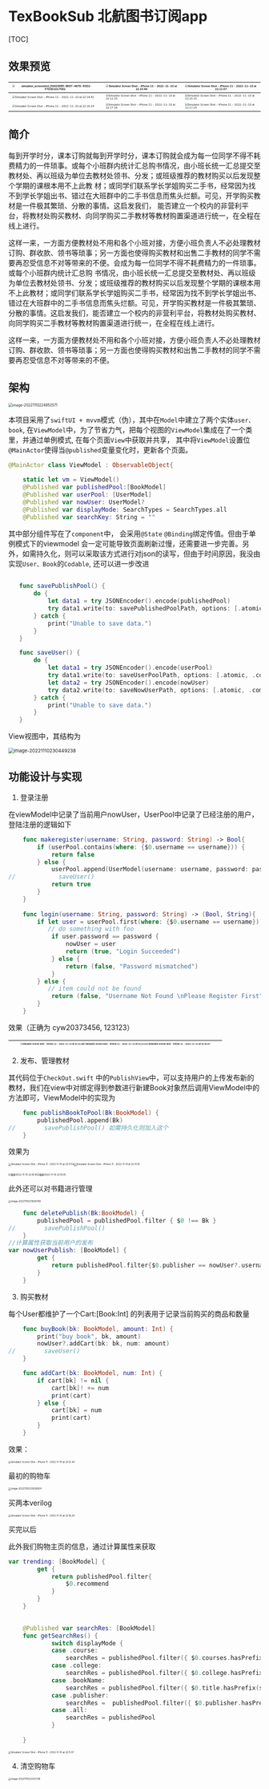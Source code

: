 # TexBookSub 北航图书订阅app



[TOC]

## 效果预览

| <img src="picture/simulator_screenshot_E9420DEE-BE67-487D-85D2-F7D3D1017082.png" alt="simulator_screenshot_E9420DEE-BE67-487D-85D2-F7D3D1017082" style="zoom: 33%;" /> | <img src="picture/Simulator Screen Shot - iPhone 11 - 2022-11-10 at 22.10.48.png" alt="Simulator Screen Shot - iPhone 11 - 2022-11-10 at 22.10.48" style="zoom: 33%;" /> | <img src="picture/Simulator Screen Shot - iPhone 11 - 2022-11-10 at 22.11.07.png" alt="Simulator Screen Shot - iPhone 11 - 2022-11-10 at 22.11.07" style="zoom: 33%;" /> |
| ------------------------------------------------------------ | ------------------------------------------------------------ | ------------------------------------------------------------ |
| <img src="picture/Simulator Screen Shot - iPhone 11 - 2022-11-10 at 22.14.41.png" alt="Simulator Screen Shot - iPhone 11 - 2022-11-10 at 22.14.41" style="zoom: 33%;" /> | <img src="picture/Simulator Screen Shot - iPhone 11 - 2022-11-10 at 22.12.33.png" alt="Simulator Screen Shot - iPhone 11 - 2022-11-10 at 22.12.33" style="zoom: 33%;" /> | <img src="picture/Simulator Screen Shot - iPhone 11 - 2022-11-10 at 22.15.15.png" alt="Simulator Screen Shot - iPhone 11 - 2022-11-10 at 22.15.15" style="zoom: 33%;" /> |
| <img src="picture/Simulator Screen Shot - iPhone 11 - 2022-11-10 at 22.18.24.png" alt="Simulator Screen Shot - iPhone 11 - 2022-11-10 at 22.18.24" style="zoom: 33%;" /> | <img src="picture/Simulator Screen Shot - iPhone 11 - 2022-11-10 at 22.17.54.png" alt="Simulator Screen Shot - iPhone 11 - 2022-11-10 at 22.17.54" style="zoom: 33%;" /> | <img src="picture/Simulator Screen Shot - iPhone 11 - 2022-11-10 at 22.17.25.png" alt="Simulator Screen Shot - iPhone 11 - 2022-11-10 at 22.17.25" style="zoom: 33%;" /> |



## 简介

每到开学时分，课本订购就每到开学时分，课本订购就会成为每⼀位同学不得不耗费精⼒的⼀件琐事。或每个⼩班群内统计汇总购书情况，由⼩班长统⼀汇总提交⾄教材处、再以班级为单位去教材处领书、分发；或班级推荐的教材购买以后发现整个学期的课根本⽤不上此教 材；或同学们联系学长学姐购买⼆⼿书，经常因为找不到学长学姐出书、错过在⼤班群中的⼆⼿书信息⽽焦头烂额。可见，开学购买教材是⼀件极其繁琐、分散的事情。这启发我们， 能否建⽴⼀个校内的⾮营利平台，将教材处购买教材、向同学购买⼆⼿教材等教材购置渠道进⾏统⼀，在全程在线上进⾏。

这样⼀来，⼀⽅⾯⽅便教材处不⽤和各个⼩班对接，⽅便⼩班负责⼈不必处理教材订购、群收款、领书等琐事；另⼀⽅⾯也使得购买教材和出售⼆⼿教材的同学不需要再忍受信息不对等带来的不便。会成为每⼀位同学不得不耗费精⼒的⼀件琐事。或每个⼩班群内统计汇总购 书情况，由⼩班长统⼀汇总提交⾄教材处、再以班级为单位去教材处领书、分发；或班级推荐的教材购买以后发现整个学期的课根本⽤不上此教材；或同学们联系学长学姐购买⼆⼿书，经常因为找不到学长学姐出书、错过在⼤班群中的⼆⼿书信息⽽焦头烂额。可见，开学购买教材是⼀件极其繁琐、分散的事情。这启发我们，能否建⽴⼀个校内的⾮营利平台，将教材处购买教材、向同学购买⼆⼿教材等教材购置渠道进⾏统⼀，在全程在线上进⾏。

这样⼀来，⼀⽅⾯⽅便教材处不⽤和各个⼩班对接，⽅便⼩班负责⼈不必处理教材订购、群收款、领书等琐事；另⼀⽅⾯也使得购买教材和出售⼆⼿教材的同学不需要再忍受信息不对等带来的不便。

## 架构

<img src="picture/image-20221110224852571.png" alt="image-20221110224852571" style="zoom: 50%;" />

本项目采用了`swiftUI + mvvm`模式（伪），其中在`Model`中建立了两个实体`user、book`, 在`ViewModel`中，为了节省力气，把每个视图的`ViewModel`集成在了一个类里，并通过单例模式, 在每个页面`View`中获取并共享， 其中将`ViewModel`设置位`@MainActor`使得当`@published`变量变化时，更新各个页面。

```swift
@MainActor class ViewModel : ObservableObject{

    static let vm = ViewModel()
    @Published var publishedPool:[BookModel]
    @Published var userPool: [UserModel]
    @Published var nowUser: UserModel?
    @Published var displayMode: SearchTypes = SearchTypes.all
    @Published var searchKey: String = ""
```

其中部分组件写在了`component`中， 会采用`@State` `@Binding`绑定传值。但由于单例模式下的viewmodel 会一定可能导致页面刷新过慢，还需要进一步完善。另外，如需持久化，则可以采取该方式进行对json的读写，但由于时间原因，我没由实现`User、Book`的`Codable`, 还可以进一步改进

```swift
    
   func savePublishPool() {
       do {
           let data1 = try JSONEncoder().encode(publishedPool)
           try data1.write(to: savePublishedPoolPath, options: [.atomic, .completeFileProtection])
       } catch {
           print("Unable to save data.")
       }
   }

   func saveUser() {
       do {
           let data1 = try JSONEncoder().encode(userPool)
           try data1.write(to: saveUserPoolPath, options: [.atomic, .completeFileProtection])
           let data2 = try JSONEncoder().encode(nowUser)
           try data2.write(to: saveNowUserPath, options: [.atomic, .completeFileProtection])
       } catch {
           print("Unable to save data.")
       }
   }

```



View视图中，其结构为

<img src="picture/image-20221110230449238.png" alt="image-20221110230449238" style="zoom: 67%;" />

## 功能设计与实现

1. 登录注册

在viewModel中记录了当前用户nowUser，UserPool中记录了已经注册的用户，登陆注册的逻辑如下

```swift
    func makeregister(username: String, password: String) -> Bool{
        if (userPool.contains(where: {$0.username == username})) {
            return false
        } else {
            userPool.append(UserModel(username: username, password: password, cart: [:], published: []))
//            saveUser()
            return true
        }
    }
    
    func login(username: String, password: String) -> (Bool, String){
        if let user = userPool.first(where: {$0.username == username}) {
           // do something with foo
            if user.password == password {
                nowUser = user
                return (true, "Login Succeeded")
            } else {
                return (false, "Password mismatched")
            }
        } else {
           // item could not be found
            return (false, "Username Not Found \nPlease Register First")
        }
    }
```

效果（正确为 cyw20373456, 123123）

|      | <img src="picture/Simulator Screen Shot - iPhone 11 - 2022-11-10 at 22.10.48-166809361660725.png" alt="Simulator Screen Shot - iPhone 11 - 2022-11-10 at 22.10.48" style="zoom: 25%;" /><img src="picture/Simulator Screen Shot - iPhone 11 - 2022-11-10 at 22.10.03.png" alt="Simulator Screen Shot - iPhone 11 - 2022-11-10 at 22.10.03" style="zoom: 25%;" /><img src="picture/Simulator Screen Shot - iPhone 11 - 2022-11-10 at 22.09.47-166809354769422.png" alt="Simulator Screen Shot - iPhone 11 - 2022-11-10 at 22.09.47" style="zoom: 25%;" /> |      |
| ---- | ------------------------------------------------------------ | ---- |





2. 发布、管理教材

其代码位于`CheckOut.swift` 中的`PublishView`中，可以支持用户的上传发布新的教材，我们在view中对绑定得到参数进行新建Book对象然后调用ViewModel中的方法即可，ViewModel中的实现为

```swift
    func publishBookToPool(Bk:BookModel) {
        publishedPool.append(Bk)
//        savePublishPool() 如需持久化则加入这个
    }
```

效果为

<img src="picture/Simulator Screen Shot - iPhone 11 - 2022-11-10 at 22.17.54-166809325910217.png" alt="Simulator Screen Shot - iPhone 11 - 2022-11-10 at 22.17.54" style="zoom:33%;" /><img src="picture/Simulator Screen Shot - iPhone 11 - 2022-11-10 at 22.17.25-166809324656215.png" alt="Simulator Screen Shot - iPhone 11 - 2022-11-10 at 22.17.25" style="zoom:33%;" />



<img src="picture/截屏2022-11-10 22.18.14.png" alt="截屏2022-11-10 22.18.14" style="zoom: 33%;" /><img src="picture/截屏2022-11-10 22.18.05.png" alt="截屏2022-11-10 22.18.05" style="zoom: 33%;" />

此外还可以对书籍进行管理

<img src="picture/image-20221110231630769.png" alt="image-20221110231630769" style="zoom:33%;" />

```swift
    func deletePublish(Bk:BookModel) {
        publishedPool = publishedPool.filter { $0 !== Bk }
//        savePublishPool()
    }
//计算属性获取当前用户的发布
var nowUserPublish: [BookModel] {
        get {
            return publishedPool.filter{$0.publisher == nowUser?.username}
        }
    }
```

3. 购买教材

每个User都维护了一个Cart:[Book:Int] 的列表用于记录当前购买的商品和数量

```swift
    func buyBook(bk: BookModel, amount: Int) {
        print("buy book", bk, amount)
        nowUser?.addCart(bk: bk, num: amount)
//        saveUser()
    }

    func addCart(bk: BookModel, num: Int) {
        if cart[bk] != nil {
            cart[bk]! += num
            print(cart)
        } else {
            cart[bk] = num
            print(cart)
        }
    }
```

效果：

<img src="picture/Simulator Screen Shot - iPhone 11 - 2022-11-10 at 22.12.44.png" alt="Simulator Screen Shot - iPhone 11 - 2022-11-10 at 22.12.44" style="zoom: 33%;" />

最初的购物车

<img src="picture/image-20221110233026904.png" alt="image-20221110233026904" style="zoom: 33%;" />

买两本verilog

<img src="picture/Simulator Screen Shot - iPhone 11 - 2022-11-10 at 22.18.24-166809418087532.png" alt="Simulator Screen Shot - iPhone 11 - 2022-11-10 at 22.18.24" style="zoom:33%;" />

买完以后



此外我们购物主页的信息，通过计算属性来获取

```swift
var trending: [BookModel] {
        get {
            return publishedPool.filter{
                $0.recommend
            }
        }
    }
    

    @Published var searchRes: [BookModel]
    func getSearchRes() {
            switch displayMode {
            case .course:
                searchRes = publishedPool.filter({ $0.courses.hasPrefix(searchKey)})
            case .college:
                searchRes = publishedPool.filter({ $0.college.hasPrefix(searchKey)})
            case .bookName:
                searchRes = publishedPool.filter({ $0.title.hasPrefix(searchKey)})
            case .publisher:
                searchRes =  publishedPool.filter({ $0.publisher.hasPrefix(searchKey)})
            case .all:
                searchRes = publishedPool
            }
        
    }
```

<img src="picture/Simulator Screen Shot - iPhone 11 - 2022-11-10 at 22.11.07-166809462524035.png" alt="Simulator Screen Shot - iPhone 11 - 2022-11-10 at 22.11.07" style="zoom: 33%;" />

4. 清空购物车

<img src="picture/image-20221110233127216.png" alt="image-20221110233127216" style="zoom: 33%;" />

